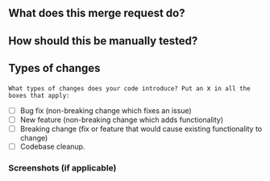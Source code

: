 ## What does this merge request do?


## How should this be manually tested?


## Types of changes

 `What types of changes does your code introduce? Put an `x` in all the boxes that apply:`

- [ ] Bug fix (non-breaking change which fixes an issue)
- [ ] New feature (non-breaking change which adds functionality)
- [ ] Breaking change (fix or feature that would cause existing functionality to change)
- [ ] Codebase cleanup.

### Screenshots (if applicable)


